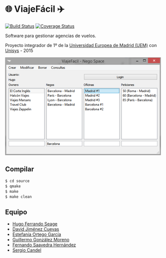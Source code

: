 # :globe_with_meridians: ViajeFácil :airplane:

[![Build Status](https://travis-ci.com/hugo19941994/ViajeFacil.svg?branch=master)](https://travis-ci.com/hugo19941994/ViajeFacil)
[![Coverage Status](https://coveralls.io/repos/github/hugo19941994/ViajeFacil/badge.svg?branch=master)](https://coveralls.io/github/hugo19941994/ViajeFacil?branch=master)

Software para gestionar agencias de vuelos.

Proyecto integrador de 1º de la [Universidad Europea de Madrid (UEM)](http://madrid.universidadeuropea.es/) con [Unisys](http://www.unisys.es/) - 2015

![Foto Ejemplo](foto.png "Foto de ejemplo")

## Compilar

```bash
$ cd source
$ qmake
$ make
$ make clean
```

## Equipo

* [Hugo Ferrando Seage](https://hugofs.com)
* [David Jiménez Cuevas](https://github.com/jimecu12)
* [Estefanía Ortego García](https://github.com/Estefania1007)
* [Guillermo González Moreno](https://github.com/guilleglezmo)
* [Fernando Saavedra Hernández](https://github.com/FeR12J)
* [Sergio Candel](https://github.com/SergioCandel)
